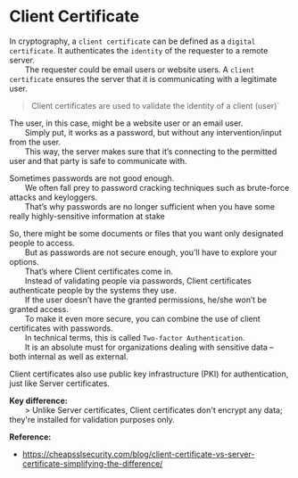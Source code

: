 # Client Certificate  
In cryptography, a `client certificate` can be defined as a `digital certificate`. It authenticates the `identity` of the requester to a remote server.  
  The requester could be email users or website users. A `client certificate` ensures the server that it is communicating with a legitimate user.  

> Client certificates are used to validate the identity of a client (user)`  

The user, in this case, might be a website user or an email user.   
  Simply put, it works as a password, but without any intervention/input from the user.  
  This way, the server makes sure that it’s connecting to the permitted user and that party is safe to communicate with.  

Sometimes passwords are not good enough.  
  We often fall prey to password cracking techniques such as brute-force attacks and keyloggers.  
  That’s why passwords are no longer sufficient when you have some really highly-sensitive information at stake  

So, there might be some documents or files that you want only designated people to access.  
  But as passwords are not secure enough, you’ll have to explore your options.  
  That’s where Client certificates come in.  
  Instead of validating people via passwords, Client certificates authenticate people by the systems they use.   
  If the user doesn’t have the granted permissions, he/she won’t be granted access.  
  To make it even more secure, you can combine the use of client certificates with passwords.  
  In technical terms, this is called `Two-factor Authentication`.   
  It is an absolute must for organizations dealing with sensitive data – both internal as well as external.  

Client certificates also use public key infrastructure (PKI) for authentication, just like Server certificates.  

**Key difference:**  
  > Unlike Server certificates, Client certificates don't encrypt any data; they're installed for validation purposes only.  

**Reference:**  
- https://cheapsslsecurity.com/blog/client-certificate-vs-server-certificate-simplifying-the-difference/

